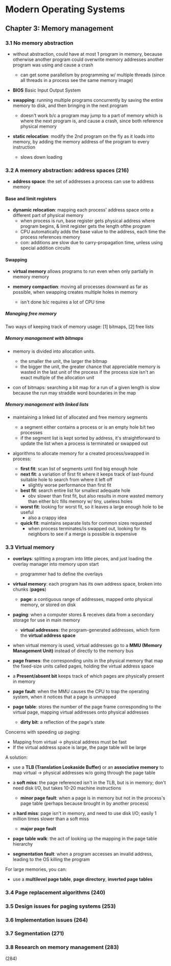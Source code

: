 # Modern Operating Systems

## Chapter 3: Memory management

### 3.1 No memory abstraction

* without abstraction, could have at most 1 program in memory, because otherwise another program could overwrite memory addresses another program was using and cause a crash
  - can get some parallelism by programming w/ multiple threads (since all threads in a process see the same memory image)

* __BIOS__ Basic Input Output System

* __swapping__: running multiple programs concurrently by saving the entire memory to disk, and then bringing in the next program
  - doesn't work b/c a program may jump to a part of memory which is where the next program is, and cause a crash, since both reference physical memory

* __static relocation__: modify the 2nd program on the fly as it loads into memory, by adding the memory address of the program to every instruction
  - slows down loading

### 3.2 A memory abstraction: address spaces (216)

* __address space__: the set of addresses a process can use to address memory

#### Base and limit registers

* __dynamic relocation__: mapping each process' address space onto a different part of physical memory
  - when process is run, base register gets physical address where program begins, & limit register gets the length ofthe program
  - CPU automatically adds the base value to the address, each time the process references memory
  - con: additions are slow due to carry-propagation time, unless using special addition circuits

#### Swapping

* __virtual memory__ allows programs to run even when only partially in memory memory

* __memory compaction__: moving all processes downward as far as possible, when swapping creates multiple holes in memory
  - isn't done b/c requires a lot of CPU time

##### Managing free memory

Two ways of keeping track of memory usage: [1] bitmaps, [2] free lists

##### Memory management with bitmaps

* memory is divided into allocation units.
  - the smaller the unit, the larger the bitmap
  - the bigger the unit, the greater chance that appreciable memory is wasted in the last unit of the process if the process size isn't an exact multiple of the allocation unit

* con of bitmaps: searching a bit map for a run of a given length is slow because the run may straddle word boundaries in the map

##### Memory management with linked lists

* maintaining a linked list of allocated and free memory segments
  - a segment either contains a process or is an empty hole b/t two processes
  - if the segment list is kept sorted by address, it's straightforward to update the list when a process is terminated or swapped out

* algorithms to allocate memory for a created process/swapped in process:
  - __first fit__: scan list of segments until find big enough hole
  - __next fit__: a variation of first fit where it keeps track of last-found suitable hole to search from where it left off
    + slightly worse performance than first fit
  - __best fit__: search entire list for smallest adequate hole
    + obv slower than first fit, but also results in more wasted memory than either b/c fills memory w/ tiny, useless holes
  - __worst fit__: looking for worst fit, so it leaves a large enough hole to be useful
    - also a crappy idea
  - __quick fit__: maintains separate lists for common sizes requested
    - when process terminates/is swapped out, looking for its neighbors to see if a merge is possible is expensive

### 3.3 Virtual memory

* __overlays__: splitting a program into little pieces, and just loading the overlay manager into memory upon start
  - programmer had to define the overlays

* __virtual memory__: each program has its own address space, broken into chunks (__pages__)
  - __page__: a contiguous range of addresses, mapped onto physical memory, or stored on disk

* __paging__: when a computer stores & receives data from a secondary storage for use in main memory
  - __virtual addresses__: the program-generated addresses, which form the __virtual address space__

* when virtual memory is used, virtual addresses go to a __MMU (Memory Management Unit)__ instead of directly to the memory bus

* __page frames__: the corresponding units in the physical memory that map the fixed-size units called pages, holding the virtual address space

* a __Present/absent bit__ keeps track of which pages are physically present in memory

* __page fault__: when the MMU causes the CPU to trap the operating system, when it notices that a page is unmapped

* __page table__: stores the number of the page frame corresponding to the virtual page, mapping virtual addresses onto physical addresses
  - __dirty bit__: a reflection of the page's state

Concerns with speeding up paging:

* Mapping from virtual -> physical address must be fast
* If the virtual address space is large, the page table will be large

A solution:

* use a __TLB (Translation Lookaside Buffer)__ or an __associative memory__ to map virtual -> physical addresses w/o going through the page table

* a __soft miss__: the page referenced isn't in the TLB, but is in memory; don't need disk I/O, but takes 10-20 machine instructions
  - __minor page fault__: when a page is in memory but not in the process's page table (perhaps because brought in by another process)

* a __hard miss__: page isn't in memory, and need to use disk I/O; easily 1 million times slower than a soft miss
  - __major page fault__

* __page table walk__: the act of looking up the mapping in the page table hierarchy

* __segmentation fault__: when a program accesses an invalid address, leading to the OS killing the program

For large memories, you can:

* use a __multilevel page table__, __page directory__, __inverted page tables__

### 3.4 Page replacement algorithms (240)

### 3.5 Design issues for paging systems (253)

### 3.6 Implementation issues (264)

### 3.7 Segmentation (271)

### 3.8 Research on memory management (283)

(284)
